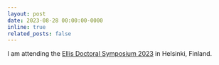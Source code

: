 ```yaml
---
layout: post
date: 2023-08-28 00:00:00-0000
inline: true
related_posts: false
---
```


I am attending the [Ellis Doctoral Symposium 2023](https://ellis.eu/events/ellis-doctoral-symposium-2023) in Helsinki, Finland.